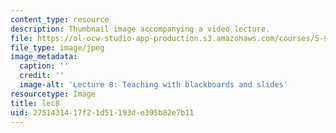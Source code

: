 ```yaml
---
content_type: resource
description: Thumbnail image accompanying a video lecture.
file: https://ol-ocw-studio-app-production.s3.amazonaws.com/courses/5-95j-teaching-college-level-science-and-engineering-spring-2009/2751431417f21d51193de395b82e7b11_lec8.jpg
file_type: image/jpeg
image_metadata:
  caption: ''
  credit: ''
  image-alt: 'Lecture 8: Teaching with blackboards and slides'
resourcetype: Image
title: lec8
uid: 27514314-17f2-1d51-193d-e395b82e7b11
---
```

